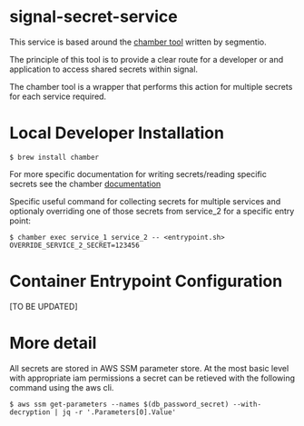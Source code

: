# signal-secret-service

This service is based around the [chamber tool](https://github.com/segmentio/chamber) written by segmentio.

The principle of this tool is to provide a clear route for a developer or and application to access shared secrets within signal.

The chamber tool is a wrapper that performs this action for multiple secrets for each service required.

# Local Developer Installation

```
$ brew install chamber
```

For more specific documentation for writing secrets/reading specific secrets see the chamber [documentation](https://github.com/segmentio/chamber)

Specific useful command for collecting secrets for multiple services and optionaly overriding one of those secrets from service_2 for a specific entry point:

```
$ chamber exec service_1 service_2 -- <entrypoint.sh> OVERRIDE_SERVICE_2_SECRET=123456
```

# Container Entrypoint Configuration

[TO BE UPDATED]

#  More detail

All secrets are stored in AWS SSM parameter store. At the most basic level with appropriate iam permissions a secret can be retieved with the following command using the aws cli.

```
$ aws ssm get-parameters --names $(db_password_secret) --with-decryption | jq -r '.Parameters[0].Value'
```
